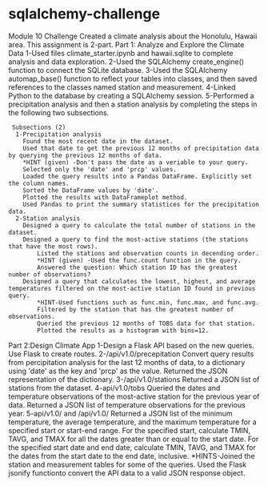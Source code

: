 # sqlalchemy-challenge
Module 10 Challenge
Created a climate analysis about the Honolulu, Hawaii area.
This assignment is 2-part.
Part 1: Analyze and Explore the Climate Data
     1-Used files climate_starter.ipynb and hawaii.sqlite to complete analysis and data exploration.
     2-Used the SQLAlchemy create_engine() function to connect the SQLite database.
     3-Used the SQLAlchemy automap_base() function to reflect your tables into classes, and then saved references to the classes named station and measurement.
     4-Linked Python to the database by creating a SQLAlchemy session.
     5-Performed a precipitation analysis and then a station analysis by completing the steps in the following two subsections.

     Subsections (2)
      1-Precipitation analysis
        Found the most recent date in the dataset.
        Used that date to get the previous 12 months of precipitation data by querying the previous 12 months of data.
        *HINT (given) -Don't pass the date as a veriable to your query.
        Selected only the 'date' and 'prcp' values.
        Loaded the query results into a Pandas DataFrame. Explicitly set the column names.
        Sorted the DataFrame values by 'date'.
        Plotted the results with DataFrameplot method.
        Used Pandas to print the summary statistices for the precipitation data.
      2-Station analysis
        Designed a query to calculate the total number of stations in the dataset.
        Designed a query to find the most-active stations (the stations that have the most rows).
            Listed the stations and observation counts in decending order.
            *HINT (given) -Used the func.count function in the query.
            Answered the question: Which station ID has the greatest number of observations?
        Designed a query that calculates the lowest, highest, and average temperatures filtered on the most-active station ID found in previous query.
            *HINT-Used functions such as func.min, func.max, and func.avg.
            Filtered by the station that has the greatest number of observations.
            Queried the previous 12 months of TOBS data for that station.
            Plotted the results as a histogram with bins=12.

Part 2:Design Climate App
    1-Design a Flask API based on the new queries. Use Flask to create routes.
    2-/api/v1.0/precepitation 
        Convert query results from percipitation analysis for the last 12 months of data, to a dictionary using 'date' as the key and 'prcp' as the value.
        Returned the JSON representation of the dictionary.
    3-/api/v1.0/stations
        Returned a JSON list of stations from the dataset.
    4-api/v1.0/tobs
        Queried the dates and temperature observations of the most-active station for the previous year of data.
        Returned a JSON list of temperature observations for the previous year.
    5-api/v1.0/<start> and /api/v1.0/<end>
        Returned a JSON list of the minimum temperature, the average temperature, and the maximum temperature for a specified start or start-end range.
        For the specified start, calculate TMIN, TAVG, and TMAX for all the dates greater than or equal to the start date.
        For the specified start date and end date, calculate TMIN, TAVG, and TMAX for the dates from the start date to the end date, inclusive.
    *HINTS-Joined the station and measurement tables for some of the queries.
        Used the Flask jsonify functionto convert the API data to a valid JSON response object.
